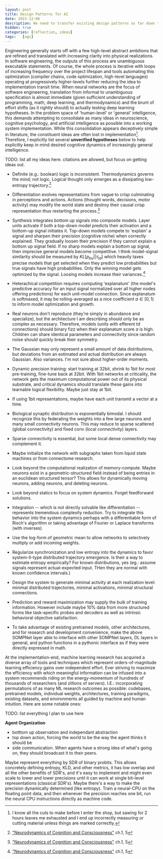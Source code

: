 ```yaml
---
layout: post
title: Design Patterns for AI
date: 2021-12-06
description: We need to transfer existing design patterns as far down the stack as possible.
hidden: true
categories: [reflection, ideas]
tags:   [agi]
---
```


Engineering generally starts off with a few high-level abstract ambitions that are refined and translated with increasing clarity into physical realizations. In software engineering, the outputs of this process are unambiguous executable statements. Of course, the whole process is iterative with loops of increasing frequency over the project lifespan and tools automating this optimization (compiler chains, code optimization, high-level languages) operating at progressively higher-levels further reducing the idea to implementation transit time. When neural networks are the focus of software engineering, translation from informal to unambiguous specification is almost immediate (given sufficient understanding of programming, math, deep learning, and thermodynamics) and the brunt of effort shifts (as it rightly should) to actually testing deep learning hypotheses. In the problem space of 'human-level' or 'general' intelligence, this demands attempting to consolidate as many ideas in neuroscience, cognitive psychology, and artificial intelligence as possible into a working system implementation. While this consolidation appears deceptively simple in literature, the constituent ideas are often lost in implementation[^1]. Therefore, I explicitly list several **unverified hypotheses** below to help explicitly keep in mind desired cognitive dynamics of increasingly general intelligence.

TODO: list all my ideas here. citations are allowed, but focus on getting ideas out.

- Definite (e.g.: boolean) logic is inconsistent. Thermodynamics governs the mind; not logic. Logical thought only emerges as a dissipating low-entropy trajectory.[^2]

- Differentiation evolves representations from vague to crisp culminating in perceptions and actions. Actions (thought words, decisions, motor activity) may modify the world state and destroy their causal crisp representation thus restarting the process.[^2]

- Synthesis integrates bottom up signals into composite models. Layer units activate if both a top-down model predicts their activation and a bottom-up signal initiates it. Top-down models compete to 'explain' a signal and sharpen their precision (cognitive niche) when correctly explained. They gradually loosen their precision if they cannot explain a bottom up signal field. If no sharp models explain a bottom up signal, then imprecise general models become competitive. I think model-signal similarity should be measured by $KL[p_{bu} || \tau_{td}]$ which heavily taxes precise models that get selected when they predict low probabilities but true signals have high probabilities. Only the winning model gets optimized by the signal. Loosing models increase their variances.[^2]

- Heterachical competition requires computing 'explanatum' (the model's predictive accuracy for an input signal normalized over all higher nodes offering predictions) for each unit-model connection. Since explanatum is softmaxed, it may be rolling-averaged as a nice coefficient $a \in [0, 1)$ to inform model optimization and growth.

- Real neurons don't reproduce (they're simply in abundance and specialize), but the architecture I am describing should only be as complex as necessary. Therefore, models (units with efferent td connections) should binary fizz when their explanatum score $a$ is high. Children can share identical parameters and connectivity since random noise should quickly break their symmetry.

- The Gaussian may only represent a small amount of data distributions, but deviations from an estimated and actual distribution are always Gaussian. Also variances. I'm not sure about higher-order moments.

- Dynamic precision training: start training at 32bit, shrink to 1bit for most pre-training, fine-tune back at 32bit. With 1bit networks at criticality, the network gets the maximum computational power out of its physical substrate, and critical dynamics should translate these gains into learnable logical flexibility. Maybe just stay at 1bit.

- If using 1bit representations, maybe have each unit transmit a vector at a time.

- Biological synaptic distribution is exponentially bimodal. I should recognize this by federating the weights into a few large neurons and many small connectivity neurons. This may reduce to sparse scattered (global connectivity) and fixed conv (local connectivity) layers.

- Sparse connectivity is essential, but some local dense connectivity may complement it.

- Maybe initialize the network with subgraphs taken from liquid state machines or from connectome research.

- Look beyond the computational realization of memory-compute. Maybe neurons exist in a geometric-structured field instead of being entries in an euclidean structured tensor? This allows for dynamically moving neurons, adding neurons, and deleting neurons.

- Look beyond statics to focus on system dynamics. Forget feedforward solutions.

- Integration -- which is not directly solvable like differentiation -- represents tremendous complexity reduction. Try to integrate this behavior into the system dynamics perhaps with a differentiable form of Risch's algorithm or taking advantage of Fourier or Laplace transforms (with inverses)

- Use the log-form of geometric mean to allow networks to selectively multiply or add incoming weights.

- Regularize synchronization and low entropy into the dynamics to favor system-II-type distributed trajectory emergence. Is their a way to estimate entropy empirically? For known distributions, yes (eg.: assume signals represent actual-expected input. THen they are normal with known confidence intervals.)

- Design the system to generate minimal activity at each realization level: minimal distributed trajectories, minimal activations, minimal structural connections.

- Prediction and reward maximization may supply the bulk of training information. However include maybe 10% data from more structured forms like task-specific probes and decoders as well as intrinsic behavioral objective satisfaction.

- To take advantage of existing pretrained models, other architectures, and for research and development convenience, make the above SOMPNet layer able to interface with other SOMPNet layers, DL layers in general, and python functions in a pythonic interface as if they were directly expressed in math.

At the implementation-end, machine learning research has acquired a diverse array of tools and techniques which represent orders-of-magnitude learning efficiency gains over independent effort. Ever striving to maximize the efficiency with which meaningful information can be infused into a system recommends riding on the energy-momentum of hundreds of thousands of researchers (and zillions of servers). I.E.: incorporating permutations of as many ML research outcomes as possible: codebases, pretrained models, individual weights, architectures, training paradigms, existing datasets, and environments all guided by machine and human intuition. Here are some notable ones:

TODO: list everything I plan to use here

**Agent Organization**
- botttom up observation and independant abstraction
- top down action, forcing the world to be the way the agent thinks it should be
- side communication. When agents have a strong idea of what's going on, they should broadcast it to their peers.

Maybe represent everything by SDR of binary probits. This allows concretely defining entropy, KLD, and other metrics, it has low overlap and all the other benefits of SDR's, and it's easy to implement and might even scale to lower and lower precisions until it can work at single bit-level representations (classical SDR's). Maybe there's a way to make the precision dynamically determined (like entropy). Train a neural-CPU on the floating point data, and then whenever the precision reaches one bit, run the neural CPU instructions directly as machine code.

[^1]: I know all the cuts to make before I enter the shop, but sawing for 2 hours leaves me exhausted and I end up incorrectly measuring or cutting material unless things are marked correctly.
[^2]: ["Neurodynamics of Cognition and Consciousness"](https://link.springer.com/book/10.1007/978-3-540-73267-9) ch.1, 5
